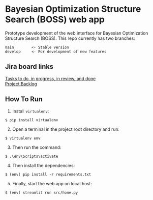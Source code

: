 # Bayesian Optimization Structure Search (BOSS) web app

Prototype development of the web interface for Bayesian Optimization Structure Search (BOSS). 
This repo currently has two branches:
```
main        <- Stable version
develop     <- For development of new features 
```
## Jira board links
[Tasks to do, in progress, in review, and done](https://cest-boss.atlassian.net/jira/software/c/projects/BOSS/boards/1?selectedIssue=BOSS-5)\
[Project Backlog](https://cest-boss.atlassian.net/jira/software/c/projects/BOSS/boards/1/backlog?atlOrigin=eyJpIjoiMGUyZjlmNmI0ZTUxNDY0NThhMWE0YTdmMWEyNjkxZmUiLCJwIjoiaiJ9)

## How To Run
1. Install `virtualenv`:
```
$ pip install virtualenv
```

2. Open a terminal in the project root directory and run:
```
$ virtualenv env
```

3. Then run the command:
```
$ .\env\Scripts\activate
```

4. Then install the dependencies:
```
$ (env) pip install -r requirements.txt
```

5. Finally, start the web app on local host:
```
$ (env) streamlit run src/home.py
```